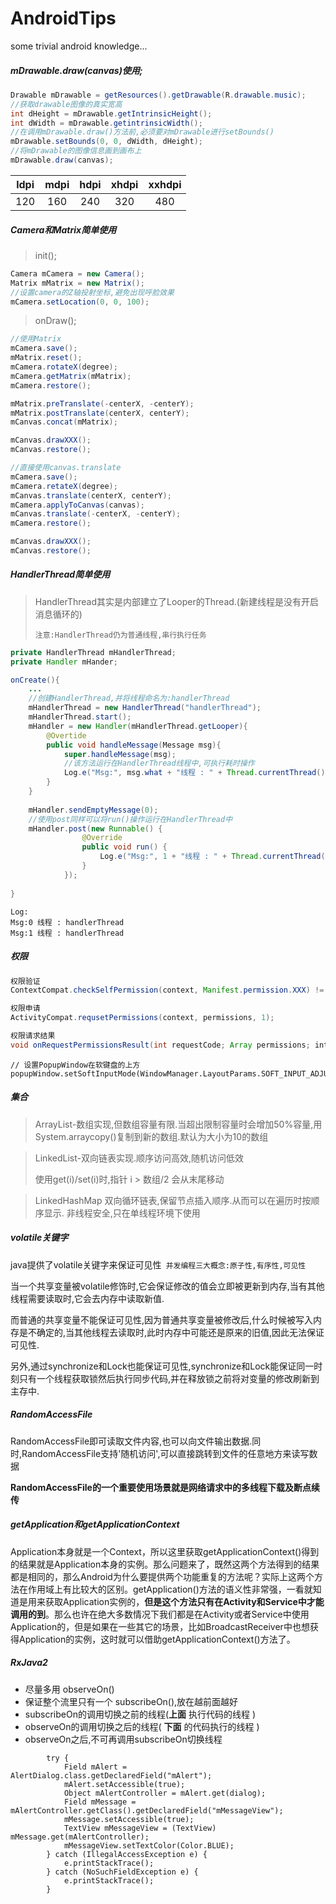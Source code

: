 # AndroidTips
some trivial android knowledge...

##### mDrawable.draw(canvas)使用;

```java
Drawable mDrawable = getResources().getDrawable(R.drawable.music);
//获取drawable图像的真实宽高
int dHeight = mDrawable.getIntrinsicHeight();
int dWidth = mDrawable.getintrinsicWidth();
//在调用mDrawable.draw()方法前,必须要对mDrawable进行setBounds()
mDrawable.setBounds(0, 0, dWidth, dHeight);
//将mDrawable的图像信息画到画布上
mDrawable.draw(canvas);
```



| ldpi | mdpi | hdpi | xhdpi | xxhdpi |
| :--: | :--: | :--: | :---: | :----: |
| 120  | 160  | 240  |  320  |  480   |



##### Camera和Matrix简单使用

> init();

```java
Camera mCamera = new Camera();
Matrix mMatrix = new Matrix();
//设置camera的Z轴投射坐标,避免出现呼脸效果
mCamera.setLocation(0, 0, 100);
```

> onDraw();

```java
//使用Matrix
mCamera.save();
mMatrix.reset();
mCamera.rotateX(degree);
mCamera.getMatrix(mMatrix);
mCamera.restore();

mMatrix.preTranslate(-centerX, -centerY);
mMatrix.postTranslate(centerX, centerY);
mCanvas.concat(mMatrix);

mCanvas.drawXXX();
mCanvas.restore();
```

```java
//直接使用canvas.translate
mCamera.save();
mCamera.retateX(degree);
mCanvas.translate(centerX, centerY);
mCamera.applyToCanvas(canvas);
mCanvas.translate(-centerX, -centerY);
mCamera.restore();

mCanvas.drawXXX();
mCanvas.restore();
```



##### HandlerThread简单使用

> HandlerThread其实是内部建立了Looper的Thread.(新建线程是没有开启消息循环的)
>
> `注意:HandlerThread仍为普通线程,串行执行任务`

```java
private HandlerThread mHandlerThread;
private Handler mHander;

onCreate(){
    ...
    //创建HandlerThread,并将线程命名为:handlerThread
    mHandlerThread = new HandlerThread("handlerThread");
  	mHandlerThread.start();
  	mHandler = new Handler(mHandlerThread.getLooper){
        @Overtide
      	public void handleMessage(Message msg){
            super.handleMessage(msg);
          	//该方法运行在HandlerThread线程中,可执行耗时操作
          	Log.e("Msg:", msg.what + "线程 : " + Thread.currentThread().getName());
        }
    }
  
  	mHandler.sendEmptyMessage(0);
  	//使用post同样可以将run()操作运行在HandlerThread中
  	mHandler.post(new Runnable() {
				@Override
				public void run() {
					Log.e("Msg:", 1 + "线程 : " + Thread.currentThread().getName());
				}
			});
  
}

```

```
Log:
Msg:0 线程 : handlerThread
Msg:1 线程 : handlerThread
```



##### 权限

```java
权限验证
ContextCompat.checkSelfPermission(context, Manifest.permission.XXX) != PackageManager.PERMISSION_GRANTED

权限申请
ActivityCompat.requsetPermissions(context, permissions, 1);

权限请求结果
void onRequestPermissionsResult(int requestCode; Array permissions; intArray grantResults){};
```

```
// 设置PopupWindow在软键盘的上方
popupWindow.setSoftInputMode(WindowManager.LayoutParams.SOFT_INPUT_ADJUST_RESIZE)
```


##### 集合

> ArrayList-数组实现,但数组容量有限.当超出限制容量时会增加50%容量,用System.arraycopy()复制到新的数组.默认为大小为10的数组

>LinkedList-双向链表实现.顺序访问高效,随机访问低效
>
>使用get(i)/set(i)时,指针 i > 数组/2 会从末尾移动 

>LinkedHashMap 双向循环链表,保留节点插入顺序.从而可以在遍历时按顺序显示. 非线程安全,只在单线程环境下使用



##### volatile关键字

java提供了volatile关键字来保证可见性` 并发编程三大概念:原子性,有序性,可见性` 

当一个共享变量被volatile修饰时,它会保证修改的值会立即被更新到内存,当有其他线程需要读取时,它会去内存中读取新值.

而普通的共享变量不能保证可见性,因为普通共享变量被修改后,什么时候被写入内存是不确定的,当其他线程去读取时,此时内存中可能还是原来的旧值,因此无法保证可见性.

另外,通过synchronize和Lock也能保证可见性,synchronize和Lock能保证同一时刻只有一个线程获取锁然后执行同步代码,并在释放锁之前将对变量的修改刷新到主存中.



##### RandomAccessFile

RandomAccessFile即可读取文件内容,也可以向文件输出数据.同时,RandomAccessFile支持'随机访问',可以直接跳转到文件的任意地方来读写数据

**RandomAccessFile的一个重要使用场景就是网络请求中的多线程下载及断点续传**

##### getApplication和getApplicationContext

Application本身就是一个Context，所以这里获取getApplicationContext()得到的结果就是Application本身的实例。那么问题来了，既然这两个方法得到的结果都是相同的，那么Android为什么要提供两个功能重复的方法呢？实际上这两个方法在作用域上有比较大的区别。getApplication()方法的语义性非常强，一看就知道是用来获取Application实例的，**但是这个方法只有在Activity和Service中才能调用的到**。那么也许在绝大多数情况下我们都是在Activity或者Service中使用Application的，但是如果在一些其它的场景，比如BroadcastReceiver中也想获得Application的实例，这时就可以借助getApplicationContext()方法了。



##### RxJava2

- 尽量多用 observeOn()
- 保证整个流里只有一个 subscribeOn(),放在越前面越好
- subscribeOn的调用切换之前的线程(**上面** 执行代码的线程 )
- observeOn的调用切换之后的线程(  **下面** 的代码执行的线程 )
- observeOn之后,不可再调用subscribeOn切换线程



```
        try {
            Field mAlert = AlertDialog.class.getDeclaredField("mAlert");
            mAlert.setAccessible(true);
            Object mAlertController = mAlert.get(dialog);
            Field mMessage = mAlertController.getClass().getDeclaredField("mMessageView");
            mMessage.setAccessible(true);
            TextView mMessageView = (TextView) mMessage.get(mAlertController);
            mMessageView.setTextColor(Color.BLUE);
        } catch (IllegalAccessException e) {
            e.printStackTrace();
        } catch (NoSuchFieldException e) {
            e.printStackTrace();
        }
```

